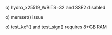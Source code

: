 o) hydro_x25519_WBITS=32 and SSE2 disabled

o) memset() issue

o) test_kx*() and test_sign() requires 8+GB RAM
